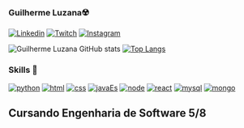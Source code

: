 
### Guilherme Luzana☢️

[![Linkedin](https://img.shields.io/badge/LinkedIn-0077B5?style=for-the-badge&logo=linkedin&logoColor=white)](https://www.linkedin.com/in/guilherme-luzana-960ba41b3/)
[![Twitch](https://img.shields.io/badge/Twitch-9146FF?style=for-the-badge&logo=twitch&logoColor=white)](https://www.twitch.tv/anakinreidelas) 
[![Instagram](https://img.shields.io/badge/Instagram-E4405F?style=for-the-badge&logo=instagram&logoColor=white)](https://www.instagram.com/guilherm_/)

![Guilherme Luzana GitHub stats](https://github-readme-stats.vercel.app/api?username=guiluzana&show_icons=true&theme=midnight-purple) 
[![Top Langs](https://github-readme-stats.vercel.app/api/top-langs/?username=guiluzana&langs_count=8)](https://github.com/anuraghazra/github-readme-stats)


### Skills 🚀
[![python](https://img.shields.io/badge/Python-3776AB?style=for-the-badge&logo=python&logoColor=white)]()
[![html](https://img.shields.io/badge/HTML-239120?style=for-the-badge&logo=html5&logoColor=white)]()
[![css](https://img.shields.io/badge/CSS-239120?&style=for-the-badge&logo=css3&logoColor=white)]()
[![javaEs](https://img.shields.io/badge/JavaScript-F7DF1E?style=for-the-badge&logo=javascript&logoColor=black)]()
[![node](https://img.shields.io/badge/Node.js-43853D?style=for-the-badge&logo=node.js&logoColor=white)]() [![react](https://img.shields.io/badge/React-20232A?style=for-the-badge&logo=react&logoColor=61DAFB)]()
[![mysql](https://img.shields.io/badge/MySQL-00000F?style=for-the-badge&logo=mysql&logoColor=white)]()
[![mongo](https://img.shields.io/badge/MongoDB-4EA94B?style=for-the-badge&logo=mongodb&logoColor=white)]()

## Cursando Engenharia de Software 5/8
